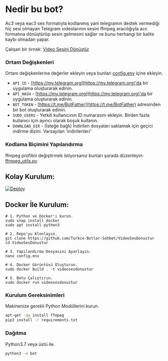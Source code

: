 # Nedir bu bot?
Ac3 veya eac3 ses formatıyla kodlanmış yani telegramın destek vermediği hiç sesi olmayan Telegram videolarının sesini ffmpeg aracılığıyla acc formatına dönüştürüp sesin gelmesini sağlar ve bunu herhangi bir kalite kaybı olmadan yapar.

Çalışan bir örnek: [Video Sesini Dönüştür](https://t.me/SesVideoBot)

### Ortam Değişkenleri
Ortam değişkenlerine değerler ekleyin veya bunları [config.env](./config.env) içine ekleyin.
- `API_ID` - [https://my.telegram.org](https://my.telegram.org)'da bir uygulama oluşturarak edinin.
- `API_HASH` - [https://my.telegram.org](https://my.telegram.org)'da bir uygulama oluşturarak edinin.
- `BOT_TOKEN` - [https://t.me/BotFather](https://t.me/BotFather) adresinden bir bot oluşturarak edinin.
- `SUDO_USERS` - Yetkili kullanıcının ID numarasını ekleyin. Birden fazla kullanıcı için ayırıcı olarak boşuk kullanın.
- `DOWNLOAD_DIR` - (İsteğe bağlı) İndirilen dosyaları saklamak için geçici indirme dizini. Varsayılan 'indirilenler/'

### Kodlama Biçimini Yapılandırma
ffmpeg profilini değiştirmek istiyorsanız bunları şurada düzenleyin: [ffmpeg_utils.py](/bot/helper/ffmpeg_utils.py)

## Kolay Kurulum:
[![Deploy](https://www.herokucdn.com/deploy/button.svg)](https://heroku.com/deploy)

## Docker İle Kurulum:
```
# 1. Python ve Docker'ı kurun.
sudo snap install docker
sudo apt install python3

# 2. Repo'yu Klonlayın.
git clone https://github.com/Turkce-Botlar-Sohbet/VideoSesDonustur
cd VideoSesDonustur

# 3. Yapılandırma Dosyasını Ayarlayın.
nano config.env

# 4. Docker Görüntüsü Oluşturun.
sudo docker build . -t videosesdonustur

# 5. Botu Çalıştırın.
sudo docker run videosesdonustur
```

### Kurulum Gereksinimleri
Makinenize gerekli Python Modüllerini kurun.
```sh
apt-get -qq install ffmpeg
pip3 install -r requirements.txt
```
### Dağıtma
Python3.7 veya üstü ile.
```sh
python3 -m bot
```

